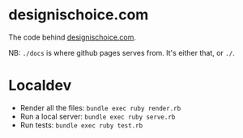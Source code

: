 # designischoice.com

The code behind [designischoice.com](http://designischoice.com).

NB: `./docs` is where github pages serves from. It's either that, or `./`.

# Localdev

* Render all the files: `bundle exec ruby render.rb`
* Run a local server: `bundle exec ruby serve.rb`
* Run tests: `bundle exec ruby test.rb`
